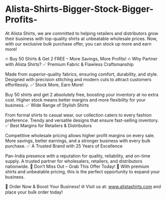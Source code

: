 # Alista-Shirts-Bigger-Stock-Bigger-Profits-
At Alista Shirts, we are committed to helping retailers and distributors grow their business with top-quality shirts at unbeatable wholesale prices. Now, with our exclusive bulk purchase offer, you can stock up more and earn more!

🔥 Buy 50 Shirts & Get 2 FREE – More Savings, More Profits! 🔥
Why Partner with Alista Shirts?
✅ Premium Fabric & Flawless Craftsmanship

Made from superior-quality fabrics, ensuring comfort, durability, and style.
Designed with precision stitching and modern cuts to attract customers effortlessly.
✅ Stock More, Earn More!

Buy 50 shirts and get 2 absolutely free, boosting your inventory at no extra cost.
Higher stock means better margins and more flexibility for your business.
✅ Wide Range of Stylish Shirts

From formal shirts to casual wear, our collection caters to every fashion preference.
Trendy and versatile designs that ensure fast-selling inventory.
✅ Best Margins for Retailers & Distributors

Competitive wholesale pricing allows higher profit margins on every sale.
More savings, better earnings, and a stronger business with every bulk purchase.
✅ A Trusted Brand with 25 Years of Excellence

Pan-India presence with a reputation for quality, reliability, and on-time supply.
A trusted partner for wholesalers, retailers, and distributors nationwide.
🚀 Don’t Miss Out – Grab This Offer Today! 🚀
With premium shirts and unbeatable pricing, this is the perfect opportunity to expand your business.

📢 Order Now & Boost Your Business!
🌐 Visit us at: www.alistashirts.com and place your bulk order today!
